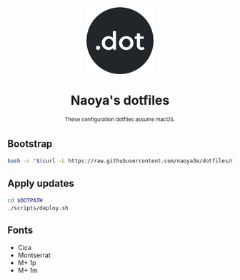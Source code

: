 <div align="center">
  <img src=".github/dot.png" width="150px">
  <h1 align="center">Naoya's dotfiles</h1>
  <sup align="center">These configuration dotfiles assume macOS.</sup>
</div>

## Bootstrap

```sh
bash -c "$(curl -L https://raw.githubusercontent.com/naoya3e/dotfiles/master/scripts/bootstrap.sh)"
```

## Apply updates

```sh
cd $DOTPATH
./scripts/deploy.sh
```

## Fonts

- Cica
- Montserrat
- M+ 1p
- M+ 1m
